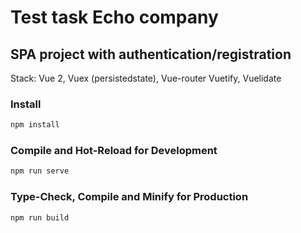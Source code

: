 # Test task Echo company

## SPA project with authentication/registration

Stack: Vue 2, Vuex (persistedstate), Vue-router Vuetify, Vuelidate

### Install

```sh
npm install
```

### Compile and Hot-Reload for Development

```sh
npm run serve
```

### Type-Check, Compile and Minify for Production

```sh
npm run build
```
